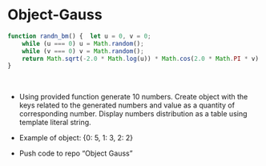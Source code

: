 # Object-Gauss

```javascript
function randn_bm() {  let u = 0, v = 0; 
    while (u === 0) u = Math.random();
    while (v === 0) v = Math.random(); 
    return Math.sqrt(-2.0 * Math.log(u)) * Math.cos(2.0 * Math.PI * v) * 2 | 0;
}
```
​
+ Using provided function generate 10 numbers. Create object with the keys related to the generated numbers and value as a quantity of corresponding number. Display numbers distribution as a table using template literal string.​

+ Example of object: {0: 5, 1: 3, 2: 2}​

+ Push code to repo “Object Gauss”